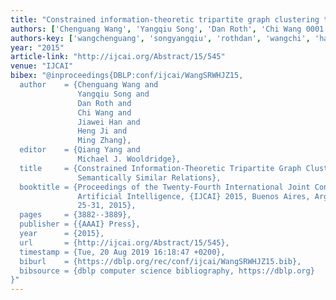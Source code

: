 ```yaml
---
title: "Constrained information-theoretic tripartite graph clustering to identify semantically similar relations"
authors: ['Chenguang Wang', 'Yangqiu Song', 'Dan Roth', 'Chi Wang 0001', 'Jiawei Han 0001', 'Heng Ji', 'Ming Zhang 0004']
authors-key: ['wangchenguang', 'songyangqiu', 'rothdan', 'wangchi', 'hanjiawei', 'jiheng', 'zhangming']
year: "2015"
article-link: "http://ijcai.org/Abstract/15/545"
venue: "IJCAI"
bibex: "@inproceedings{DBLP:conf/ijcai/WangSRWHJZ15,
  author    = {Chenguang Wang and
               Yangqiu Song and
               Dan Roth and
               Chi Wang and
               Jiawei Han and
               Heng Ji and
               Ming Zhang},
  editor    = {Qiang Yang and
               Michael J. Wooldridge},
  title     = {Constrained Information-Theoretic Tripartite Graph Clustering to Identify
               Semantically Similar Relations},
  booktitle = {Proceedings of the Twenty-Fourth International Joint Conference on
               Artificial Intelligence, {IJCAI} 2015, Buenos Aires, Argentina, July
               25-31, 2015},
  pages     = {3882--3889},
  publisher = {{AAAI} Press},
  year      = {2015},
  url       = {http://ijcai.org/Abstract/15/545},
  timestamp = {Tue, 20 Aug 2019 16:18:47 +0200},
  biburl    = {https://dblp.org/rec/conf/ijcai/WangSRWHJZ15.bib},
  bibsource = {dblp computer science bibliography, https://dblp.org}
}"
---
```

